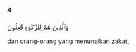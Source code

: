 ##### 4

<span class="ayah">وَٱلَّذِينَ هُمْ لِلزَّكَوٰةِ فَٰعِلُونَ</span>

<span class="ayah_translation">dan orang-orang yang menunaikan zakat,</span>
